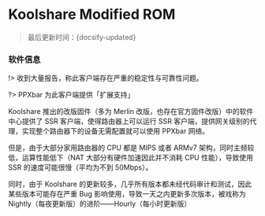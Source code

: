 # Koolshare Modified ROM

> 最后更新时间：{docsify-updated}

### 软件信息

!> 收到大量报告，称此客户端存在严重的稳定性与可靠性问题。

?> PPXbar 为此客户端提供「扩展支持」

Koolshare 推出的改版固件（多为 Merlin 改版，也存在官方固件改版）中的软件中心提供了 SSR 客户端，使得路由器上可以运行 SSR 客户端，提供网关级别的代理，实现整个路由器下的设备无需配置就可以使用 PPXbar 网络。

但是，由于大部分家用路由器的 CPU 都是 MIPS 或者 ARMv7 架构，同时主频较低，运算性能低下（NAT 大部分有硬件加速因此并不消耗 CPU 性能），导致使用 SSR 的速度可能很慢（平均为不到 50Mbps）。

同时，由于 Koolshare 的更新较多，几乎所有版本都未经代码审计和测试，因此某些版本可能存在严重 Bug 影响使用，导致一天之内更新多次版本，被戏称为 Nightly（每夜更新版）的进阶——Hourly（每小时更新版）

